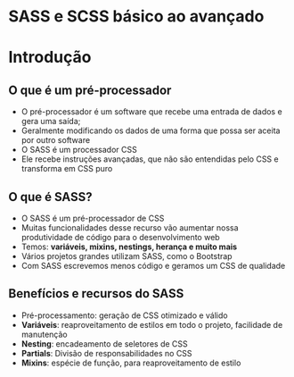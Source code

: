# SASS e SCSS básico ao avançado 

# Introdução 
## O que é um pré-processador 
- O pré-processador é um software que recebe uma entrada de dados e gera uma saída; 
- Geralmente modificando os dados de uma forma que possa ser aceita por outro software 
- O SASS é um processador CSS 
- Ele recebe instruções avançadas, que não são entendidas pelo CSS e transforma em CSS puro 

## O que é SASS? 
- O SASS é um pré-processador de CSS
- Muitas funcionalidades desse recurso vão aumentar nossa produtividade de código para o desenvolvimento web 
- Temos: **variáveis, mixins, nestings, herança e muito mais**
- Vários projetos grandes utilizam SASS, como o Bootstrap 
- Com SASS escrevemos menos código e geramos um CSS de qualidade
 
## Benefícios e recursos do SASS
- Pré-processamento: geração de CSS otimizado e válido 
- **Variáveis**: reaproveitamento de estilos em todo o projeto, facilidade de manutenção 
- **Nesting**: encadeamento de seletores de CSS 
- **Partials**: Divisão de responsabilidades no CSS 
- **Mixins**: espécie de função, para reaproveitamento de estilo 